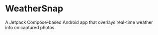 # WeatherSnap
A Jetpack Compose-based Android app that overlays real-time weather info on captured photos.
